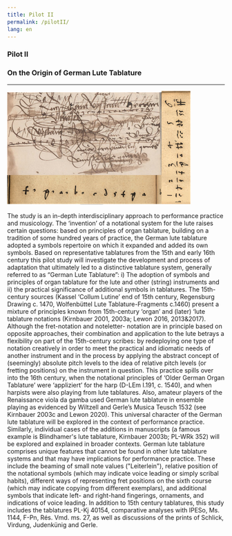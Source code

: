 ```yaml
---
title: Pilot II
permalink: /pilotII/
lang: en
---
```


### Pilot II
### On the Origin of German Lute Tablature
___
![](/assets/img/Craus_Harfe_col_01.png)

The study is an in-depth interdisciplinary approach
to performance practice and musicology. The ‘invention’ of a notational system for the lute raises
certain questions: based on principles of organ tablature, building on a tradition of some hundred
years of practice, the German lute tablature adopted a symbols repertoire on which it expanded and
added its own symbols. Based on representative tablatures from the 15th and early 16th century this
pilot study will investigate the development and process of adaptation that ultimately led to a
distinctive tablature system, generally referred to as “German Lute Tablature”: i) The adoption of
symbols and principles of organ tablature for the lute and other (string) instruments and ii) the
practical significance of additional symbols in tablatures. The 15th-century sources (Kassel ‘Collum
Lutine’ end of 15th century, Regensburg Drawing c. 1470, Wolfenbüttel Lute Tablature-Fragments
c.1460) present a mixture of principles known from 15th-century ‘organ’ and (later) ‘lute tablature
notations (Kirnbauer 2001, 2003a; Lewon 2016, 2013&2017). Although the fret-notation and noteletter-
notation are in principle based on opposite approaches, their combination and application to
the lute betrays a flexibility on part of the 15th-century scribes: by redeploying one type of notation
creatively in order to meet the practical and idiomatic needs of another instrument and in the process
by applying the abstract concept of (seemingly) absolute pitch levels to the idea of relative pitch
levels (or fretting positions) on the instrument in question. This practice spills over into the 16th
century, when the notational principles of ‘Older German Organ Tablature’ were ‘appliziert’ for the
harp (D-LEm I.191, c. 1540), and when harpists were also playing from lute tablatures. Also, amateur
players of the Renaissance viola da gamba used German lute tablature in ensemble playing as
evidenced by Wiltzell and Gerle’s Musica Teusch 1532 (see Kirnbauer 2003c and Lewon 2020). This
universal character of the German lute tablature will be explored in the context of performance
practice. Similarly, individual cases of the additions in manuscripts (a famous example is
Blindhamer's lute tablature, Kirnbauer 2003b; PL-WRk 352) will be explored and explained in
broader contexts. German lute tablature comprises unique features that cannot be found in other
lute tablature systems and that may have implications for performance practice. These include the
beaming of small note values ("Leiterlein"), relative position of the notational symbols (which may
indicate voice leading or simply scribal habits), different ways of representing fret positions on the
sixth course (which may indicate copying from different exemplars), and additional symbols that
indicate left- and right-hand fingerings, ornaments, and indications of voice leading. In addition to
15th century tablatures, this study includes the tablatures PL-Kj 40154, comparative analyses with IPESo,
Ms. 1144, F-Pn, Rés. Vmd. ms. 27, as well as discussions of the prints of Schlick, Virdung,
Judenkünig and Gerle.
